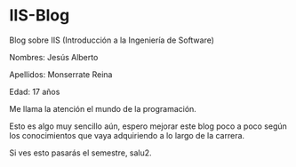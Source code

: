 # IIS-Blog

Blog sobre IIS (Introducción a la Ingeniería de Software)

Nombres: Jesús Alberto

Apellidos: Monserrate Reina

Edad: 17 años

Me llama la atención el mundo de la programación.

Esto es algo muy sencillo aún, espero mejorar este blog poco a poco según los conocimientos que vaya adquiriendo a lo largo de la carrera.
















Si ves esto pasarás el semestre, salu2.





